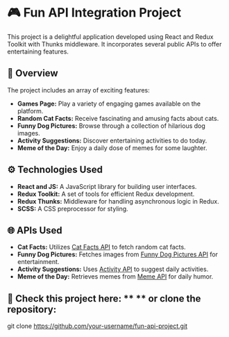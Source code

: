# 🎮 Fun API Integration Project

This project is a delightful application developed using React and Redux Toolkit with Thunks middleware. It incorporates several public APIs to offer entertaining features.

## 🌟 Overview

The project includes an array of exciting features:

- **Games Page:** Play a variety of engaging games available on the platform.
- **Random Cat Facts:** Receive fascinating and amusing facts about cats.
- **Funny Dog Pictures:** Browse through a collection of hilarious dog images.
- **Activity Suggestions:** Discover entertaining activities to do today.
- **Meme of the Day:** Enjoy a daily dose of memes for some laughter.

## ⚙️ Technologies Used

- **React and JS:** A JavaScript library for building user interfaces.
- **Redux Toolkit:** A set of tools for efficient Redux development.
- **Redux Thunks:** Middleware for handling asynchronous logic in Redux.
- **SCSS:** A CSS preprocessor for styling.

## 🌐 APIs Used

- **Cat Facts:** Utilizes [Cat Facts API](https://catfact.ninja/fact?max_length=140) to fetch random cat facts.
- **Funny Dog Pictures:** Fetches images from [Funny Dog Pictures API](https://dog.ceo/api/breeds/image/random) for entertainment.
- **Activity Suggestions:** Uses [Activity API](https://www.boredapi.com/api/activity) to suggest daily activities.
- **Meme of the Day:** Retrieves memes from [Meme API](https://api.imgflip.com/get_memes) for daily humor.

## 🚀 Check this project here: ** ** or clone the repository:

   git clone https://github.com/your-username/fun-api-project.git
